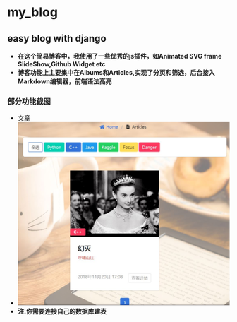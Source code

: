 # my_blog
## easy blog with django
- **在这个简易博客中，我使用了一些优秀的js插件，如Animated SVG frame SlideShow,Github Widget etc**
- **博客功能上主要集中在Albums和Articles,实现了分页和筛选，后台接入Markdown编辑器，前端语法高亮**
### 部分功能截图
- 文章
 - ![image](https://github.com/maxingg/my_blog/blob/master/2.JPG)
- **注:你需要连接自己的数据库建表**
